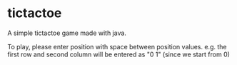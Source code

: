 # tictactoe
A simple tictactoe game made with java.

To play, please enter position with space between position values.
e.g. the first row and second column will be entered as "0 1" (since we start from 0)

